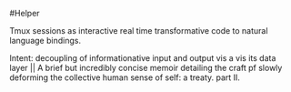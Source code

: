 #Helper

Tmux sessions as interactive real time transformative code to natural language bindings.

Intent:  decoupling of informationative input and output vis a vis 
its data layer || A brief but incredibly concise memoir detailing the craft
pf slowly deforming the collective human sense of self:  a treaty. part II.

